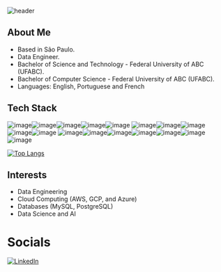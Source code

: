 ![header](https://capsule-render.vercel.app/api?type=wave&color=gradient&height=300&section=header&animation=fadeIn)

## About Me

- Based in São Paulo.
- Data Engineer.
- Bachelor of Science and Technology - Federal University of ABC (UFABC).
- Bachelor of Computer Science - Federal University of ABC (UFABC).
- Languages: English, Portuguese and French

## Tech Stack

![image](https://img.shields.io/badge/Python-FFD43B?style=for-the-badge&logo=python&logoColor=blue)![image](https://img.shields.io/badge/MySQL-005C84?style=for-the-badge&logo=mysql&logoColor=white)![image](https://img.shields.io/badge/Airflow-017CEE?style=for-the-badge&logo=Apache%20Airflow&logoColor=white)![image](https://img.shields.io/badge/Databricks-FF3621?style=for-the-badge&logo=Databricks&logoColor=white)![image](https://img.shields.io/badge/Apache_Spark-FFFFFF?style=for-the-badge&logo=apachespark&logoColor=#E35A16)
![image](https://img.shields.io/badge/AWS-FF9900?style=for-the-badge&logo=amazonaws&logoColor=white)![image](https://img.shields.io/badge/Google_Cloud-4285F4?style=for-the-badge&logo=google-cloud&logoColor=white)![image](https://img.shields.io/badge/Linux-FCC624?style=for-the-badge&logo=linux&logoColor=black)![image](https://img.shields.io/badge/Shell_Script-121011?style=for-the-badge&logo=gnu-bash&logoColor=white)![image](https://img.shields.io/badge/Docker-2CA5E0?style=for-the-badge&logo=docker&logoColor=white)
![image](https://img.shields.io/badge/JavaScript-323330?style=for-the-badge&logo=javascript&logoColor=F7DF1E)![image](https://img.shields.io/badge/Haskell-5D4F85?style=for-the-badge&logo=haskell&logoColor=white)![image](https://img.shields.io/badge/C%2B%2B-00599C?style=for-the-badge&logo=c%2B%2B&logoColor=white)![image](https://img.shields.io/badge/VSCode-0078D4?style=for-the-badge&logo=visual%20studio%20code&logoColor=white)![image](https://img.shields.io/badge/NeoVim-%2357A143.svg?&style=for-the-badge&logo=neovim&logoColor=white)![image](https://img.shields.io/badge/LaTeX-47A141?style=for-the-badge&logo=LaTeX&logoColor=white)![image](https://img.shields.io/badge/Hubspot-FF5B35?style=for-the-badge&logo=hubspot&logoColor=white)


[![Top Langs](https://github-readme-stats.vercel.app/api/top-langs/?username=pradolucas&layout=compact&theme=dracula&langs_count=20&size_weight=0.5&count_weight=0.5&exclude_repo=OS-operations,vis-dados,voice-classification&hide_progress=true)](https://github.com/pradolucas)

<!--
[![Anurag's GitHub stats](https://github-readme-stats.vercel.app/api?username=pradolucas&hide=rank&show_icons=true&show=prs_merged&theme=dracula&hide_title=false&include_all_commits=true&rank_icon=github)](https://github.com/pradolucas/github-readme-stats)
-->

## Interests

- Data Engineering
- Cloud Computing (AWS, GCP, and Azure)
- Databases (MySQL, PostgreSQL)
- Data Science and AI
  
# Socials

 [![LinkedIn](https://img.shields.io/badge/LinkedIn-%230077B5.svg?logo=linkedin&logoColor=white)](https://linkedin.com/in/lucas-prado-santos)

